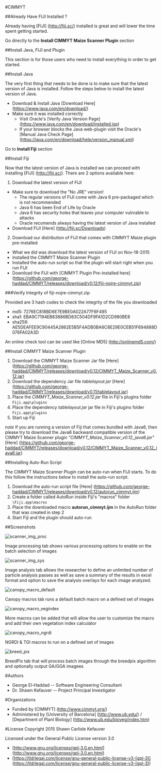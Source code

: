 #CIMMYT

##Already Have FIJI Installed ?

Already having [FIJI] (http://fiji.sc/) installed is great and will lower the time spent getting started.

Go directly to the __Install CIMMYT Maize Scanner Plugin__ section

##Install Java, FIJI and Plugin

This section is for those users who need to install everything in order to get started.

##Install Java

The very first thing that needs to be done is to make sure that the latest version of Java is installed. Follow the steps below to install the latest version of Java.

* Download & Install Java [Download Here] (https://www.java.com/en/download/)
* Make sure it was installed correctly
  * Visit Oracle's [Verify Java Version Page] (https://www.java.com/en/download/installed.jsp)
  * If your browser blocks the Java web-plugin visit the Oracle's [Manual Java Check Page] (https://java.com/en/download/help/version_manual.xml)

Go to __Install Fiji__ section
  
##Install Fiji

Now that the latest version of Java is installed we can proceed with installing [FIJI] (http://fiji.sc/). There are 2 options available here:

1. Download the latest version of FIJI
  * Make sure to download the "No JRE" version!
    * The regular versions of FIJI come with Java 6 pre-packaged which is not recommended
	* Java 6 has been End of Life by Oracle
	* Java 6 has security holes that leaves your computer vulnrable to attacks
	* Oracle recomends always having the latest version of Java installed
  * Download FIJI [Here] (http://fiji.sc/Downloads)
2. Download our distribution of FIJI that comes with CIMMYT Maize plugin pre-installed
  * What we did was download the latest version of FIJI on Nov-18-2015
  * Installed the CIMMYT Maize Scanner Plugin
  * Installed the auto-run script so that the plugin will start right when you run FIJI
  * Download the FIJI with [CIMMYT Plugin Pre-installed here] (https://github.com/george-haddad/CIMMYT/releases/download/v0.12/fiji-nojre-cimmyt.zip)

###Verify Integrity of fiji-nojre-cimmyt.zip

Provided are 3 hash codes to check the integrity of the file you downloaded

* md5: 7276EC818BD6E7E9BE0A022A77F6F495
* sha1: EBA9C7194EB83886BD83C504DF9FA1D2CD980BE8
* sha256: AE5DEAFEE9C90445A2862E5B5F4ADB0BA6C8E29E0CEB51F694888D076FA02A3D

An online check tool can be used like [Online MD5] (http://onlinemd5.com/)

##Install CIMMYT Maize Scanner Plugin

1. Download the CIMMYT Maize Scanner Jar file [Here] (https://github.com/george-haddad/CIMMYT/releases/download/v0.12/CIMMYT_Maize_Scanner_v0.12.jar)
2. Download the dependency Jar file *tablelayout.jar* [Here] (https://github.com/george-haddad/CIMMYT/releases/download/v0.11/tablelayout.jar)
3. Place the *CIMMYT_Maize_Scanner_v0.12.jar* file in Fiji's plugins folder `Fiji.app\plugins`
4. Place the dependency *tablelayout.jar* jar file in Fiji's plugins folder `Fiji.app\plugins`
5. Start up Fiji

*note* If you are running a version of Fiji that comes bundled with Java6, then please try to download the Java6 backward compatible version of the CIMMYT Maize Scanner plugin *"CIMMYT_Maize_Scanner_v0.12_java6.jar"* [Here] (https://github.com/george-haddad/CIMMYT/releases/download/v0.12/CIMMYT_Maize_Scanner_v0.12_java6.jar)

##Installing Auto-Run Script

The CIMMYT Maize Scanner Plugin can be auto-run when FIJI starts. To do this follow the instructions below to install the auto-run script.

1. Download the auto-run script file [Here] (https://github.com/george-haddad/CIMMYT/releases/download/v0.12/autorun_cimmyt.ijm)
2. Create a folder called AutoRun inside Fiji's "macros" folder `\Fiji.app\macros`
3. Place the downloaded macro __autorun_cimmyt.ijm__ in the AutoRun folder that was created in step 2
4. Start Fiji and the plugin should auto-run

##Screenshots

![scanner_img_proc](https://cloud.githubusercontent.com/assets/3069650/11250951/6512e4e0-8e48-11e5-8e53-d342111f3c4e.png)

Image processing tab shows various processing options to enable on the batch selection of images

![scanner_img_sys](https://cloud.githubusercontent.com/assets/3069650/11250955/6516d974-8e48-11e5-8cb1-2acfa0396d4f.png)

Image analysis tab allows the researcher to define an unlimited number of particle analysis passes as well as save a summary of the results in excel format and option to save the analysis overlays for each image analyzed.

![canopy_macro_default](https://cloud.githubusercontent.com/assets/3069650/11250954/6513dd0a-8e48-11e5-8e28-5e65008f7239.png)

Canopy macros tab runs a default batch macro on a defined set of images

![canopy_macro_vegindex](https://cloud.githubusercontent.com/assets/3069650/11250952/65138166-8e48-11e5-9b4a-1ef78f1824b2.png)

More macros can be added that will allow the user to customize the macro and add their own vegetation index calculator

![canopy_macro_ngrdi](https://cloud.githubusercontent.com/assets/3069650/11250950/650f7ad0-8e48-11e5-80d6-6f6426e21107.png)

NGRDI & TGI macros to run on a defined set of images

![breed_pix](https://cloud.githubusercontent.com/assets/3069650/11250953/6513c5f4-8e48-11e5-9b1f-50ac1bff4182.png)

BreedPix tab that will process batch images through the breedpix algorithm and optionally output GA/GGA imagees


#Authors
- George El-Haddad
-- Software Engineering Consultant
- Dr. Shawn Kefauver
-- Project Principal Investigator

#Organizations
- Funded by [CIMMYT] (http://www.cimmyt.org/)
- Administered by [University of Barcelona] (http://www.ub.edu/) / [Department of Plant Biology] (http://www.ub.edu/bioveg/index.htm)

#License
Copyright 2015 Shawn Carlisle Kefauver

Licensed under the General Public License version 3.0

- [http://www.gnu.org/licenses/gpl-3.0.en.html] (http://www.gnu.org/licenses/gpl-3.0.en.html)
- [https://tldrlegal.com/license/gnu-general-public-license-v3-(gpl-3)] (https://tldrlegal.com/license/gnu-general-public-license-v3-(gpl-3))

